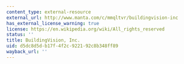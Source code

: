 ```yaml
---
content_type: external-resource
external_url: http://www.manta.com/c/mmqltvr/buildingvision-inc
has_external_license_warning: true
license: https://en.wikipedia.org/wiki/All_rights_reserved
status: ''
title: BuildingVision, Inc.
uid: d5dc8d5d-b17f-4f2c-9221-92c8b348ff89
wayback_url: ''
---
```

